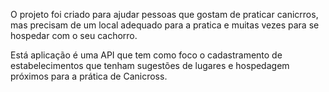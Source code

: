 O projeto foi criado para ajudar pessoas que gostam de praticar canicrros, mas precisam de um local adequado para a pratica e muitas vezes para se hospedar com o seu cachorro.


Está aplicação é uma API que tem como foco o cadastramento de estabelecimentos  que tenham sugestões de lugares e hospedagem próximos para  a prática de Canicross.
